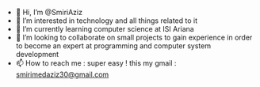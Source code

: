 - 👋 Hi, I’m @SmiriAziz 
- 👀 I’m interested in technology and all things related to it 
- 🌱 I’m currently learning computer science at ISI Ariana 
- 💞️ I’m looking to collaborate on small projects to gain experience in order to become an expert at programming and computer system development
- 📫 How to reach me : super easy ! this my gmail : smirimedaziz30@gmail.com 

<!---
SmiriAziz/SmiriAziz is a ✨ special ✨ repository because its `README.md` (this file) appears on your GitHub profile.
You can click the Preview link to take a look at your changes.
--->
